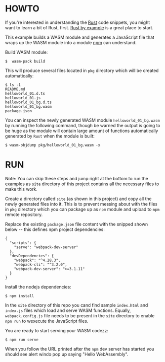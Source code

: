 # HOWTO

If you're interested in understanding the [Rust](https://rust-lang.org/) code snippets, you might want to learn a bit of Rust, first. [Rust by example](https://doc.rust-lang.org/rust-by-example/) is a great place to start.

This example builds a WASM module and generates a JavaScript file that wraps up the WASM module into a module [npm](https://www.npmjs.com/) can understand.

Build WASM module:
```
$  wasm-pack build
```

This will produce several files located in `pkg` directory which will be created automatically:
```
$ ls -1
README.md
helloworld_01.d.ts
helloworld_01.js
helloworld_01_bg.d.ts
helloworld_01_bg.wasm
package.json
```

You can inspect the newly generated WASM module `helloworld_01_bg.wasm` by running the following command, though be warned the output is going to be huge as the module will contain large amount of functions automatically generated by `Rust` when the module is built:
```
$ wasm-objdump pkg/helloworld_01_bg.wasm -x
```

# RUN

Note: You can skip these steps and jump right at the bottom to run the examples as `site` directory of this project contains all the necessary files to make this work.

Create a directory called `site` (as shown in this project) and copy all the newly generated files into it. This is to prevent messing about with the files in `pkg` directory which you can package up as `npm` module and upload to `npm` remote repository.

Replace the existing `package.json` file content with the snipped shown below -- this defines npm project dependencies:
```
{
  "scripts": {
    "serve": "webpack-dev-server"
  },
  "devDependencies": {
    "webpack": "^4.28.3",
    "webpack-cli": "^3.2.0",
    "webpack-dev-server": ">=3.1.11"
  }
}
```

Install the nodejs dependencies:
```
$ npm install
```

In the `site` directory of this repo you cand find sample `index.html` and `index.js` files which load and serve WASM functions. Equally, `webpack.config.js` file needs to be present in the `site` directory to enable `npm run` to wexecute the JavaScript files.

You are ready to start serving your WASM codezz:
```
$ npm run serve
```

When you follow the URL printed after the `npm` dev server has started you should see alert windo pop up saying "Hello WebAssembly".
